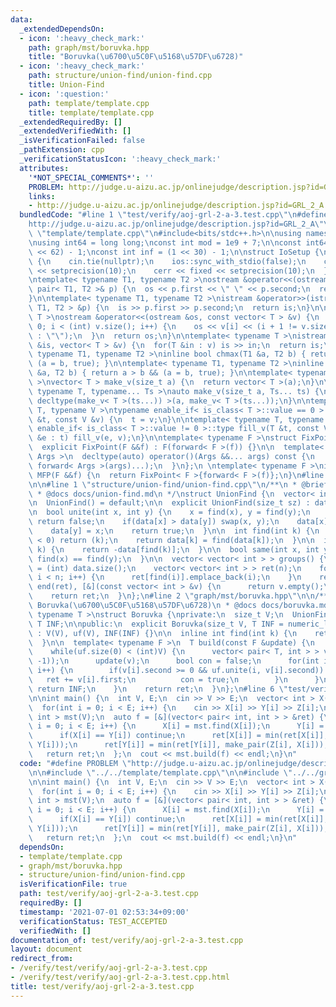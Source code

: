 ```yaml
---
data:
  _extendedDependsOn:
  - icon: ':heavy_check_mark:'
    path: graph/mst/boruvka.hpp
    title: "Boruvka(\u6700\u5C0F\u5168\u57DF\u6728)"
  - icon: ':heavy_check_mark:'
    path: structure/union-find/union-find.cpp
    title: Union-Find
  - icon: ':question:'
    path: template/template.cpp
    title: template/template.cpp
  _extendedRequiredBy: []
  _extendedVerifiedWith: []
  _isVerificationFailed: false
  _pathExtension: cpp
  _verificationStatusIcon: ':heavy_check_mark:'
  attributes:
    '*NOT_SPECIAL_COMMENTS*': ''
    PROBLEM: http://judge.u-aizu.ac.jp/onlinejudge/description.jsp?id=GRL_2_A
    links:
    - http://judge.u-aizu.ac.jp/onlinejudge/description.jsp?id=GRL_2_A
  bundledCode: "#line 1 \"test/verify/aoj-grl-2-a-3.test.cpp\"\n#define PROBLEM \"\
    http://judge.u-aizu.ac.jp/onlinejudge/description.jsp?id=GRL_2_A\"\n\n#line 1\
    \ \"template/template.cpp\"\n#include<bits/stdc++.h>\n\nusing namespace std;\n\
    \nusing int64 = long long;\nconst int mod = 1e9 + 7;\n\nconst int64 infll = (1LL\
    \ << 62) - 1;\nconst int inf = (1 << 30) - 1;\n\nstruct IoSetup {\n  IoSetup()\
    \ {\n    cin.tie(nullptr);\n    ios::sync_with_stdio(false);\n    cout << fixed\
    \ << setprecision(10);\n    cerr << fixed << setprecision(10);\n  }\n} iosetup;\n\
    \ntemplate< typename T1, typename T2 >\nostream &operator<<(ostream &os, const\
    \ pair< T1, T2 >& p) {\n  os << p.first << \" \" << p.second;\n  return os;\n\
    }\n\ntemplate< typename T1, typename T2 >\nistream &operator>>(istream &is, pair<\
    \ T1, T2 > &p) {\n  is >> p.first >> p.second;\n  return is;\n}\n\ntemplate< typename\
    \ T >\nostream &operator<<(ostream &os, const vector< T > &v) {\n  for(int i =\
    \ 0; i < (int) v.size(); i++) {\n    os << v[i] << (i + 1 != v.size() ? \" \"\
    \ : \"\");\n  }\n  return os;\n}\n\ntemplate< typename T >\nistream &operator>>(istream\
    \ &is, vector< T > &v) {\n  for(T &in : v) is >> in;\n  return is;\n}\n\ntemplate<\
    \ typename T1, typename T2 >\ninline bool chmax(T1 &a, T2 b) { return a < b &&\
    \ (a = b, true); }\n\ntemplate< typename T1, typename T2 >\ninline bool chmin(T1\
    \ &a, T2 b) { return a > b && (a = b, true); }\n\ntemplate< typename T = int64\
    \ >\nvector< T > make_v(size_t a) {\n  return vector< T >(a);\n}\n\ntemplate<\
    \ typename T, typename... Ts >\nauto make_v(size_t a, Ts... ts) {\n  return vector<\
    \ decltype(make_v< T >(ts...)) >(a, make_v< T >(ts...));\n}\n\ntemplate< typename\
    \ T, typename V >\ntypename enable_if< is_class< T >::value == 0 >::type fill_v(T\
    \ &t, const V &v) {\n  t = v;\n}\n\ntemplate< typename T, typename V >\ntypename\
    \ enable_if< is_class< T >::value != 0 >::type fill_v(T &t, const V &v) {\n  for(auto\
    \ &e : t) fill_v(e, v);\n}\n\ntemplate< typename F >\nstruct FixPoint : F {\n\
    \  explicit FixPoint(F &&f) : F(forward< F >(f)) {}\n\n  template< typename...\
    \ Args >\n  decltype(auto) operator()(Args &&... args) const {\n    return F::operator()(*this,\
    \ forward< Args >(args)...);\n  }\n};\n \ntemplate< typename F >\ninline decltype(auto)\
    \ MFP(F &&f) {\n  return FixPoint< F >{forward< F >(f)};\n}\n#line 4 \"test/verify/aoj-grl-2-a-3.test.cpp\"\
    \n\n#line 1 \"structure/union-find/union-find.cpp\"\n/**\n * @brief Union-Find\n\
    \ * @docs docs/union-find.md\n */\nstruct UnionFind {\n  vector< int > data;\n\
    \n  UnionFind() = default;\n\n  explicit UnionFind(size_t sz) : data(sz, -1) {}\n\
    \n  bool unite(int x, int y) {\n    x = find(x), y = find(y);\n    if(x == y)\
    \ return false;\n    if(data[x] > data[y]) swap(x, y);\n    data[x] += data[y];\n\
    \    data[y] = x;\n    return true;\n  }\n\n  int find(int k) {\n    if(data[k]\
    \ < 0) return (k);\n    return data[k] = find(data[k]);\n  }\n\n  int size(int\
    \ k) {\n    return -data[find(k)];\n  }\n\n  bool same(int x, int y) {\n    return\
    \ find(x) == find(y);\n  }\n\n  vector< vector< int > > groups() {\n    int n\
    \ = (int) data.size();\n    vector< vector< int > > ret(n);\n    for(int i = 0;\
    \ i < n; i++) {\n      ret[find(i)].emplace_back(i);\n    }\n    ret.erase(remove_if(begin(ret),\
    \ end(ret), [&](const vector< int > &v) {\n      return v.empty();\n    }));\n\
    \    return ret;\n  }\n};\n#line 2 \"graph/mst/boruvka.hpp\"\n\n/**\n * @brief\
    \ Boruvka(\u6700\u5C0F\u5168\u57DF\u6728)\n * @docs docs/boruvka.md\n */\ntemplate<\
    \ typename T >\nstruct Boruvka {\nprivate:\n  size_t V;\n  UnionFind uf;\n  const\
    \ T INF;\n\npublic:\n  explicit Boruvka(size_t V, T INF = numeric_limits< T >::max())\
    \ : V(V), uf(V), INF(INF) {}\n\n  inline int find(int k) {\n    return uf.find(k);\n\
    \  }\n\n  template< typename F >\n  T build(const F &update) {\n    T ret = T();\n\
    \    while(uf.size(0) < (int)V) {\n      vector< pair< T, int > > v(V, make_pair(INF,\
    \ -1));\n      update(v);\n      bool con = false;\n      for(int i = 0; i < (int)V;\
    \ i++) {\n        if(v[i].second >= 0 && uf.unite(i, v[i].second)) {\n       \
    \   ret += v[i].first;\n          con = true;\n        }\n      }\n      if(!con)\
    \ return INF;\n    }\n    return ret;\n  }\n};\n#line 6 \"test/verify/aoj-grl-2-a-3.test.cpp\"\
    \n\nint main() {\n  int V, E;\n  cin >> V >> E;\n  vector< int > X(E), Y(E), Z(E);\n\
    \  for(int i = 0; i < E; i++) {\n    cin >> X[i] >> Y[i] >> Z[i];\n  }\n  Boruvka<\
    \ int > mst(V);\n  auto f = [&](vector< pair< int, int > > &ret) {\n    for(int\
    \ i = 0; i < E; i++) {\n      X[i] = mst.find(X[i]);\n      Y[i] = mst.find(Y[i]);\n\
    \      if(X[i] == Y[i]) continue;\n      ret[X[i]] = min(ret[X[i]], make_pair(Z[i],\
    \ Y[i]));\n      ret[Y[i]] = min(ret[Y[i]], make_pair(Z[i], X[i]));\n    }\n \
    \   return ret;\n  };\n  cout << mst.build(f) << endl;\n}\n"
  code: "#define PROBLEM \"http://judge.u-aizu.ac.jp/onlinejudge/description.jsp?id=GRL_2_A\"\
    \n\n#include \"../../template/template.cpp\"\n\n#include \"../../graph/mst/boruvka.hpp\"\
    \n\nint main() {\n  int V, E;\n  cin >> V >> E;\n  vector< int > X(E), Y(E), Z(E);\n\
    \  for(int i = 0; i < E; i++) {\n    cin >> X[i] >> Y[i] >> Z[i];\n  }\n  Boruvka<\
    \ int > mst(V);\n  auto f = [&](vector< pair< int, int > > &ret) {\n    for(int\
    \ i = 0; i < E; i++) {\n      X[i] = mst.find(X[i]);\n      Y[i] = mst.find(Y[i]);\n\
    \      if(X[i] == Y[i]) continue;\n      ret[X[i]] = min(ret[X[i]], make_pair(Z[i],\
    \ Y[i]));\n      ret[Y[i]] = min(ret[Y[i]], make_pair(Z[i], X[i]));\n    }\n \
    \   return ret;\n  };\n  cout << mst.build(f) << endl;\n}\n"
  dependsOn:
  - template/template.cpp
  - graph/mst/boruvka.hpp
  - structure/union-find/union-find.cpp
  isVerificationFile: true
  path: test/verify/aoj-grl-2-a-3.test.cpp
  requiredBy: []
  timestamp: '2021-07-01 02:53:34+09:00'
  verificationStatus: TEST_ACCEPTED
  verifiedWith: []
documentation_of: test/verify/aoj-grl-2-a-3.test.cpp
layout: document
redirect_from:
- /verify/test/verify/aoj-grl-2-a-3.test.cpp
- /verify/test/verify/aoj-grl-2-a-3.test.cpp.html
title: test/verify/aoj-grl-2-a-3.test.cpp
---
```

